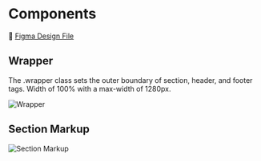 # Components

🎨 [Figma Design File
](https://www.figma.com/file/zCy3Ik1XMjN6O6q3c14P9M/Design-System-Dev-Documentation?type=design&node-id=0%3A1&mode=design&t=by5fz4OpH95oT6Kw-1)

## Wrapper

The .wrapper class sets the outer boundary of section, header, and footer tags.
Width of 100% with a max-width of 1280px.

![Wrapper](https://github.com/scidsg/design-system/assets/28545431/d79807a9-151a-4ac4-a934-e0b8c8e53068)

## Section Markup

![Section Markup](https://github.com/scidsg/design-system/assets/28545431/06fcff86-2ad0-4bbf-ad6e-1919a75c423f)

